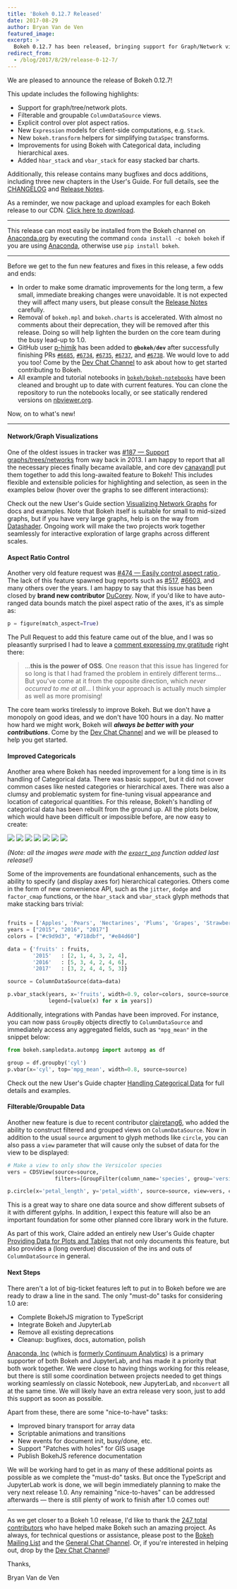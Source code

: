 ```yaml
---
title: 'Bokeh 0.12.7 Released'
date: 2017-08-29
author: Bryan Van de Ven
featured_image:
excerpt: >
  Bokeh 0.12.7 has been released, bringing support for Graph/Network visualizations and JupyterLab!
redirect_from:
  - /blog/2017/8/29/release-0-12-7/
---
```


We are pleased to announce the release of Bokeh 0.12.7!

This update includes the following highlights:

* Support for graph/tree/network plots.
* Filterable and groupable `ColumnDataSource` views.
* Explicit control over plot aspect ratios.
* New `Expression` models for client-side computations, e.g. `Stack`.
* New `bokeh.transform` helpers for simplifying `DataSpec` transforms.
* Improvements for using Bokeh with Categorical data, including hierarchical axes.
* Added `hbar_stack` and `vbar_stack` for easy stacked bar charts.

Additionally, this release contains many bugfixes and docs additions,
including three new chapters in the User's Guide.
For full details, see the [CHANGELOG](https://github.com/bokeh/bokeh/blob/master/CHANGELOG)
and [Release Notes](https://docs.bokeh.org/en/0.12.7/docs/releases/0.12.7.html).

As a reminder, we now package and upload examples for each Bokeh release
to our CDN. [Click here to download](https://cdn.bokeh.org/bokeh/examples/examples-0.12.7.zip).

-----

This release can most easily be installed from the Bokeh channel on
[Anaconda.org](https://anaconda.org/bryanv/dashboard) by executing the
command ``conda install -c bokeh bokeh`` if you are using
[Anaconda](https://www.anaconda.com/downloads), otherwise use ``pip install bokeh``.

-----

Before we get to the fun new features and fixes in this release, a few odds and ends:

* In order to make some dramatic improvements for the long term, a few small, immediate
breaking changes were unavoidable. It is not expected they will affect many users, but
please consult the
[Release Notes](https://docs.bokeh.org/en/0.12.7/docs/releases/0.12.7.html)
carefully.
* Removal of `bokeh.mpl` and `bokeh.charts` is accelerated. With almost no comments
about their deprecation, they will be removed after this release.
Doing so will help lighten the burden on the core team during the busy
lead-up to 1.0.
* GitHub user [p-himik](https://github.com/p-himik) has been added to **`@bokeh/dev`**
after successfully finishing PRs
[`#6685`](https://github.com/bokeh/bokeh/pull/6685),
[`#6734`](https://github.com/bokeh/bokeh/pull/6734),
[`#6735`](https://github.com/bokeh/bokeh/pull/6735),
[`#6737`](https://github.com/bokeh/bokeh/pull/6737),
and [`#6738`](https://github.com/bokeh/bokeh/pull/6738).
We would love to add you too! Come by the [Dev Chat Channel](https://gitter.im/bokeh/bokeh-dev)
to ask about how to get started contributing to Bokeh.
* All example and tutorial notebooks in
[`bokeh/bokeh-notebooks`](https://github.com/bokeh/bokeh-notebooks) have
been cleaned and brought up to date with current features. You can
clone the repository to run the notebooks locally, or see statically rendered versions on
[nbviewer.org](https://nbviewer.jupyter.org/github/bokeh/bokeh-notebooks/blob/master/index.ipynb).

Now, on to what's new!

-----

#### Network/Graph Visualizations

One of the oldest issues in tracker was
[#187 &mdash; Support graphs/trees/networks](https://github.com/bokeh/bokeh/issues/187)
from way back in 2013. I am happy to report that all the necessary pieces finally
became available, and core dev [canavandl](https://github.com/canavandl) put them
together to add this long-awaited feature to Bokeh! This includes flexible and
extensible policies for highlighting and selection, as seen in the examples below (hover
over the graphs to see different interactions):

<div>
<center>
<script
    src="/js/release-0-12-7/graphs.js"
    id="ffc8a4d5-726a-44db-af00-c21149b09c5c"
    data-bokeh-model-id="a813aa6e-3616-49ed-a52b-70e3c4714f32"
    data-bokeh-doc-id="dd6669cf-03bf-4337-9ecc-bb4fb4b4244c"
></script>
</center>
</div>

Check out the new User's Guide section
[Visualizing Network Graphs](http://docs.bokeh.org/en/0.12.7/docs/user_guide/graph.html)
for docs and examples. Note that Bokeh itself is suitable for small to
mid-sized graphs, but if you have very large graphs, help is on the way from
[Datashader](https://datashader.readthedocs.io/en/latest/). Ongoing work will
make the two projects work together seamlessly for interactive exploration of large graphs
across different scales.

#### Aspect Ratio Control

Another very old feature request was
[#474 &mdash; Easily control aspect ratio ](https://github.com/bokeh/bokeh/issues/474).
The lack of this feature spawned bug reports such as
[#517](https://github.com/bokeh/bokeh/issues/517),
[#6603](https://github.com/bokeh/bokeh/issues/6603), and many others over the years.
I am happy to say that this issue has been closed by **brand new contributor**
[DuCorey](https://github.com/DuCorey). Now, if you'd like to have auto-ranged
data bounds match the pixel aspect ratio of the axes, it's as simple as:

```python
p = figure(match_aspect=True)
```

The Pull Request to add this feature came out of the blue, and I was so pleasantly
surprised I had to
leave a [comment expressing my gratitude](https://github.com/bokeh/bokeh/pull/6784#issuecomment-323463734) right there:

> ...**this is the power of OSS**. One reason that this issue has lingered for so long is that I had framed the problem in entirely different terms... But you've come at it from the opposite direction, which *never occurred to me at all*... I think your approach is actually much simpler as well as more promising!

The core team works tirelessly to improve Bokeh. But we don't have a monopoly on
good ideas, and we don't have 100 hours in a day. No matter how hard we might work,
Bokeh will ***always be better with your contributions***. Come by the
[Dev Chat Channel](https://gitter.im/bokeh/bokeh-dev) and we will be pleased to help you
get started.

#### Improved Categoricals

Another area where Bokeh has needed improvement for a long time is in its handling
of Categorical data. There was basic support, but it did not cover common cases like
nested categories or hierarchical axes. There was also a clumsy and problematic system
for fine-tuning visual appearance and location of categorical quantities. For this
release, Bokeh's handling of categorical data has been rebuilt from the ground up. All
the plots below, which would have been difficult or impossible before, are now easy to
create:

<div class="gallery" data-columns="3">



<img src="/images/release-0-12-7/simple_bar.png" style="max-height:100%; max-width:100%">
<img src="/images/release-0-12-7/interval.png" style="max-height:100%; max-width:100%">
<img src="/images/release-0-12-7/stacked_bar.png" style="max-height:100%; max-width:100%">
<img src="/images/release-0-12-7/grouped_bar.png" style="max-height:100%; max-width:100%">
<img src="/images/release-0-12-7/mixed_bar.png" style="max-height:100%; max-width:100%">
<img src="/images/release-0-12-7/split_bar.png" style="max-height:100%; max-width:100%">
<img src="/images/release-0-12-7/jitter_scatter.png" style="max-height:100%; max-width:100%">

</div>


*(Note: all the images were made with the [`export_png`](http://docs.bokeh.org/en/dev/docs/user_guide/export.html#png-generation) function added last release!)*

Some of the improvements are foundational enhancements, such as the ability to
specify (and display axes for) hierarchical categories. Others come in
the form of new convenience API, such as the `jitter`, `dodge` and `factor_cmap` functions,
or the `hbar_stack` and `vbar_stack` glyph methods that make stacking bars trivial:

```python

fruits = ['Apples', 'Pears', 'Nectarines', 'Plums', 'Grapes', 'Strawberries']
years = ["2015", "2016", "2017"]
colors = ["#c9d9d3", "#718dbf", "#e84d60"]

data = {'fruits' : fruits,
        '2015'   : [2, 1, 4, 3, 2, 4],
        '2016'   : [5, 3, 4, 2, 4, 6],
        '2017'   : [3, 2, 4, 4, 5, 3]}

source = ColumnDataSource(data=data)

p.vbar_stack(years, x='fruits', width=0.9, color=colors, source=source,
             legend=[value(x) for x in years])

```

Additionally, integrations with Pandas have been improved. For instance, you can now
pass `GroupBy` objects directly to `ColumnDataSource` and immediately access any
aggregated fields, such as `"mpg_mean"` in the snippet below:

```python
from bokeh.sampledata.autompg import autompg as df

group = df.groupby('cyl')
p.vbar(x='cyl', top='mpg_mean', width=0.8, source=source)
```

Check out the new User's Guide chapter
[Handling Categorical Data](http://docs.bokeh.org/en/0.12.7/docs/user_guide/categorical.html)
for full details and examples.

#### Filterable/Groupable Data

Another new feature is due to recent contributor [clairetang6](https://github.com/clairetang6),
who added the ability to construct filtered and grouped views on `ColumnDataSource`. Now in
addition to the usual `source` argument to glyph methods like `circle`, you can also pass
a `view` parameter that will cause only the subset of data for the view to be displayed:

```python
# Make a view to only show the Versicolor species
vers = CDSView(source=source,
               filters=[GroupFilter(column_name='species', group='versicolor')])

p.circle(x='petal_length', y='petal_width', source=source, view=vers, color='red')
```

This is a great way to share one data source and show different subsets of it with
different gylphs. In addition, I expect this feature will also be an important foundation
for some other planned core library work in the future.

As part of this work, Claire added an entirely new User's Guide chapter
[Providing Data for Plots and Tables](http://docs.bokeh.org/en/0.12.7/docs/user_guide/data.html)
that not only documents this feature, but also provides a (long overdue) discussion of the
ins and outs of `ColumnDataSource` in general.

#### Next Steps

There aren't a lot of big-ticket features left to put in to Bokeh before we are
ready to draw a line in the sand. The only "must-do" tasks for considering 1.0 are:

* Complete BokehJS migration to TypeScript
* Integrate Bokeh and JupyterLab
* Remove all existing deprecations
* Cleanup: bugfixes, docs, automation, polish

[Anaconda, Inc](https://anaconda.com/) (which is [formerly Continuum Analytics](https://www.anaconda.com/company-blog/continuum-analytics-officially-becomes-anaconda/))
is a primary supporter of both Bokeh and JupyterLab, and has made it a priority that both work
together. We were close to having things working for this release, but there is still
some coordination between projects needed to get things working seamlessly on classic Notebook,
new JupyterLab, and `nbconvert` all at the same time. We will likely have an extra
release very soon, just to add this support as soon as possible.

Apart from these, there are some "nice-to-have" tasks:

* Improved binary transport for array data
* Scriptable animations and transitions
* New events for document init, busy/done, etc.
* Support "Patches with holes" for GIS usage
* Publish BokehJS reference documentation

We will be working hard to get in as many of these additional points as possible as we
complete the "must-do" tasks. But once the TypeScript and JupyterLab work is done,
we will begin immediately planning to make the very next release 1.0. Any remaining
"nice-to-haves" can be addressed afterwards &mdash; there is still plenty of work to
finish after 1.0 comes out!

-----

As we get closer to a Bokeh 1.0 release, I'd like to thank the [247
total contributors](https://github.com/bokeh/bokeh/graphs/contributors) who
have helped make Bokeh such an amazing project. As always, for technical questions
or assistance, please post to the
[Bokeh Mailing List](https://groups.google.com/a/anaconda.com/forum/#!forum/bokeh)
and the [General Chat Channel](https://gitter.im/bokeh/bokeh). Or, if you're
interested in helping out, drop by the [Dev Chat Channel](https://gitter.im/bokeh/bokeh-dev)!

Thanks,

Bryan Van de Ven
